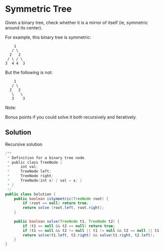 # Symmetric Tree

Given a binary tree, check whether it is a mirror of itself (ie, symmetric around its center).

For example, this binary tree is symmetric:

        1
       / \
      2   2
     / \ / \
    3  4 4  3

But the following is not:

        1
       / \
      2   2
       \   \
       3    3

Note:

Bonus points if you could solve it both recursively and iteratively.

## Solution

Recursive solution

```java
/**
 * Definition for a binary tree node.
 * public class TreeNode {
 *     int val;
 *     TreeNode left;
 *     TreeNode right;
 *     TreeNode(int x) { val = x; }
 * }
 */
public class Solution {
    public boolean isSymmetric(TreeNode root) {
        if (root == null) return true;
        return solve (root.left, root.right);
    }
    
    public boolean solve(TreeNode t1, TreeNode t2) {
        if (t1 == null && t2 == null) return true;
        if (t1 == null && t2 != null || t1 != null && t2 == null || t1.val != t2.val) return false;
        return solve(t1.left, t2.right) && solve(t1.right, t2.left);
    }
}
```